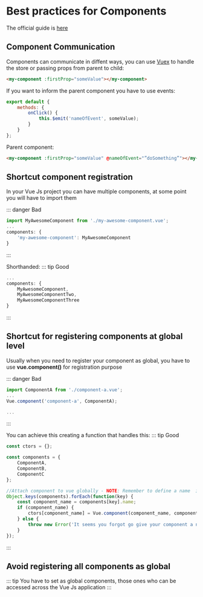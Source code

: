 # Best practices for Components

The official guide is [here](https://vuejs.org/v2/style-guide/#Multi-word-component-names-essential)

## Component Communication

Components can communicate in diffent ways, you can use [Vuex](https://vuex.vuejs.org/) to handle the store or passing props from parent to child:

```html
<my-component :firstProp="someValue"></my-component>
```

If you want to inform the parent component you have to use events:

```js
export default {
	methods: {
		onClick() {
			this.$emit('nameOfEvent', someValue);
		}
	}
};
```

Parent component:

```html
<my-component :firstProp="someValue" @nameOfEvent="”doSomething”"></my-component>
```

## Shortcut component registration

In your Vue Js project you can have multiple components, at some point you will have to import them

::: danger Bad

```js
import MyAwesomeComponent from './my-awesome-component.vue';
...
components: {
    'my-awesome-component': MyAwesomeComponent
}
```

:::

Shorthanded:
::: tip Good

```js
...
components: {
    MyAwesomeComponent,
    MyAwesomeComponentTwo,
    MyAwesomeComponentThree
}
```

:::

## Shortcut for registering components at global level

Usually when you need to register your component as global, you have to use **vue.component()** for registration purpose

::: danger Bad

```js
import ComponentA from './component-a.vue';
...
Vue.component('component-a', ComponentA);

...
```

:::

You can achieve this creating a function that handles this:
::: tip Good

```js
const ctors = {};

const components = {
	ComponentA,
	ComponentB,
	ComponentC
};

//Attach component to vue globally - NOTE: Remember to define a name  in your component...
Object.keys(components).forEach(function(key) {
	const component_name = components[key].name;
	if (component_name) {
		ctors[component_name] = Vue.component(component_name, components[key]);
	} else {
		throw new Error('It seems you forgot go give your component a name...');
	}
});
```

:::

## Avoid registering all components as global

::: tip
You have to set as global components, those ones who can be accessed across the Vue Js application
:::
